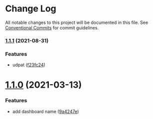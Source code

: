 # Change Log

All notable changes to this project will be documented in this file.
See [Conventional Commits](https://conventionalcommits.org) for commit guidelines.

### [1.1.1](https://github.com/onejustone/lerna-playground/compare/@onejustone/dashboard@1.1.0...@onejustone/dashboard@1.1.1) (2021-08-31)


### Features

* udpat ([f23fc24](https://github.com/onejustone/lerna-playground/commit/f23fc24da6bec6389012d27a49ff50e563d0d931))



# [1.1.0](https://github.com/onejustone/lerna-playground/compare/@onejustone/dashboard@1.0.2...@onejustone/dashboard@1.1.0) (2021-03-13)


### Features

* add dashboard name ([9a4247e](https://github.com/onejustone/lerna-playground/commit/9a4247e230517be98d68036573a5eec60d7daad5))
